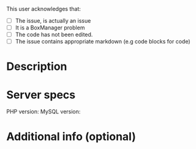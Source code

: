 <!--
  ____            __  __                                   
 | __ )  _____  _|  \/  | __ _ _ __   __ _  __ _  ___ _ __ 
 |  _ \ / _ \ \/ / |\/| |/ _` | '_ \ / _` |/ _` |/ _ \ '__|
 | |_) | (_) >  <| |  | | (_| | | | | (_| | (_| |  __/ |   
 |____/ \___/_/\_\_|  |_|\__,_|_| |_|\__,_|\__, |\___|_|   
                                           |___/     
-->
<!-- BOXMANAGER ISSUE REPORTING SYSTEM -->      

<!-- Hello! Thank you for reporting an issue -->
<!-- We would first like to ask you some questions -->
<!-- Please don't delete them when you post it -->

This user acknowledges that:

- [ ] The issue, is actually an issue
- [ ] It is a BoxManager problem
- [ ] The code has not been edited.
- [ ] The issue contains appropriate markdown (e.g code blocks for code)

<!-- If you have edited the code -->
<!-- Don't check the box -->
<!-- Please put your edited file -->
<!-- In additional info -->

# Description
<!-- Make it detailed -->

# Server specs
<!-- If you don't know it, please tell us in additional info -->
PHP version:
MySQL version:

# Additional info (optional)

<!-- Code, and more info -->
